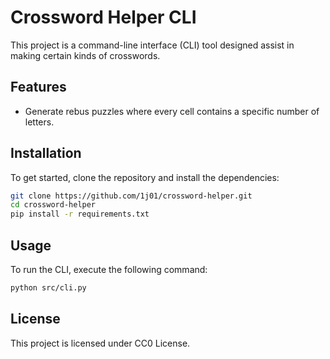 # Crossword Helper CLI

This project is a command-line interface (CLI) tool designed assist in making certain kinds of crosswords.

## Features

- Generate rebus puzzles where every cell contains a specific number of letters.

## Installation

To get started, clone the repository and install the dependencies:

```bash
git clone https://github.com/1j01/crossword-helper.git
cd crossword-helper
pip install -r requirements.txt
```

## Usage

To run the CLI, execute the following command:

```bash
python src/cli.py
```

## License

This project is licensed under CC0 License.
